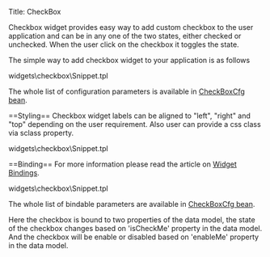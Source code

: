 Title: CheckBox


Checkbox widget provides easy way to add custom checkbox to the user application and can be in any one of the two states, either checked or unchecked. When the user click on the checkbox it toggles the state.

The simple way to add checkbox widget to your application is as follows

<srcinclude tag="wgtCheckboxSnippet1" lang="AT" outdent="true">widgets\checkbox\Snippet.tpl</srcinclude>

The whole list of configuration parameters is available in [CheckBoxCfg bean](http://ariatemplates.com/aria/guide/apps/apidocs/#aria.widgets.CfgBeans:CheckBoxCfg).

<sample sample="widgets/checkbox" />

==Styling==
Checkbox widget labels can be aligned to "left", "right" and "top" depending on the user requirement. Also user can provide a css class via sclass property.

<srcinclude tag="wgtCheckboxSnippet2" lang="AT" outdent="true">widgets\checkbox\Snippet.tpl</srcinclude>

<sample sample="widgets/checkbox/styling" />

==Binding==
For more information please read the article on [Widget Bindings](Widget_Bindings).

<srcinclude tag="wgtCheckboxSnippet3" lang="AT" outdent="true">widgets\checkbox\Snippet.tpl</srcinclude>

The whole list of bindable parameters are available in [CheckBoxCfg bean](http://ariatemplates.com/aria/guide/apps/apidocs/#aria.widgets.CfgBeans:CheckBoxCfg).

Here the checkbox is bound to two properties of the data model, the state of the checkbox changes based on 'isCheckMe' property in the data model. And the checkbox will be enable or disabled based on 'enableMe' property in the data model.

<sample sample="widgets/checkbox/binding" />